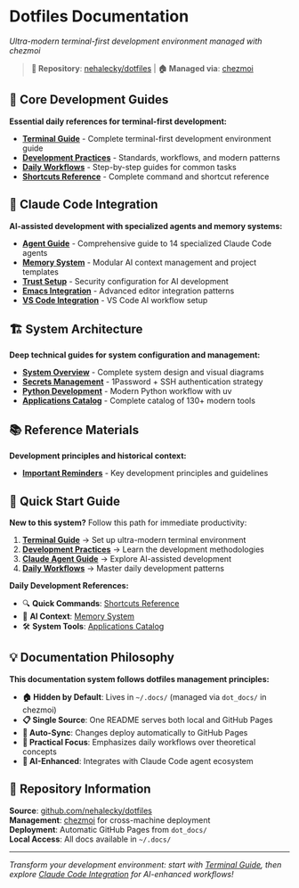 # Dotfiles Documentation

*Ultra-modern terminal-first development environment managed with chezmoi*

> **📍 Repository**: [nehalecky/dotfiles](https://github.com/nehalecky/dotfiles) | **🏠 Managed via**: [chezmoi](https://www.chezmoi.io/)

## 🚀 Core Development Guides  

**Essential daily references for terminal-first development:**

- **[Terminal Guide](core/terminal-guide.html)** - Complete terminal-first development environment guide
- **[Development Practices](core/development-practices.html)** - Standards, workflows, and modern patterns  
- **[Daily Workflows](core/workflows.html)** - Step-by-step guides for common tasks
- **[Shortcuts Reference](core/shortcuts.html)** - Complete command and shortcut reference

## 🧠 Claude Code Integration

**AI-assisted development with specialized agents and memory systems:**

- **[Agent Guide](claude/agent-guide.html)** - Comprehensive guide to 14 specialized Claude Code agents
- **[Memory System](claude/memory-system.html)** - Modular AI context management and project templates
- **[Trust Setup](claude/trust-setup.html)** - Security configuration for AI development
- **[Emacs Integration](claude/emacs-integration.html)** - Advanced editor integration patterns
- **[VS Code Integration](claude/vscode-integration.html)** - VS Code AI workflow setup

## 🏗️ System Architecture

**Deep technical guides for system configuration and management:**

- **[System Overview](architecture/system-overview.html)** - Complete system design and visual diagrams
- **[Secrets Management](architecture/secrets-management.html)** - 1Password + SSH authentication strategy
- **[Python Development](architecture/python-development.html)** - Modern Python workflow with uv
- **[Applications Catalog](architecture/applications.html)** - Complete catalog of 130+ modern tools

## 📚 Reference Materials

**Development principles and historical context:**

- **[Important Reminders](reference/reminders.html)** - Key development principles and guidelines

## 🚀 Quick Start Guide

**New to this system?** Follow this path for immediate productivity:

1. **[Terminal Guide](core/terminal-guide.html)** → Set up ultra-modern terminal environment
2. **[Development Practices](core/development-practices.html)** → Learn the development methodologies
3. **[Claude Agent Guide](claude/agent-guide.html)** → Explore AI-assisted development
4. **[Daily Workflows](core/workflows.html)** → Master daily development patterns

**Daily Development References:**
- 🔍 **Quick Commands**: [Shortcuts Reference](core/shortcuts.html)
- 🤖 **AI Context**: [Memory System](claude/memory-system.html)
- 🛠️ **System Tools**: [Applications Catalog](architecture/applications.html)

## 💡 Documentation Philosophy

**This documentation system follows dotfiles management principles:**

- **🏠 Hidden by Default**: Lives in `~/.docs/` (managed via `dot_docs/` in chezmoi)
- **📋 Single Source**: One README serves both local and GitHub Pages
- **🔄 Auto-Sync**: Changes deploy automatically to GitHub Pages
- **🎯 Practical Focus**: Emphasizes daily workflows over theoretical concepts
- **🤖 AI-Enhanced**: Integrates with Claude Code agent ecosystem

## 🔗 Repository Information

**Source**: [github.com/nehalecky/dotfiles](https://github.com/nehalecky/dotfiles)  
**Management**: [chezmoi](https://www.chezmoi.io/) for cross-machine deployment  
**Deployment**: Automatic GitHub Pages from `dot_docs/`  
**Local Access**: All docs available in `~/.docs/`

---

*Transform your development environment: start with [Terminal Guide](core/terminal-guide.md), then explore [Claude Code Integration](claude/agent-guide.md) for AI-enhanced workflows!*
